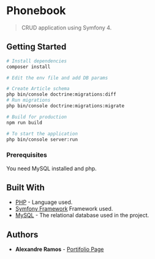 # Phonebook

> CRUD application using Symfony 4.

## Getting Started

``` bash
# Install dependencies
composer install

# Edit the env file and add DB params

# Create Article schema
php bin/console doctrine:migrations:diff
# Run migrations
php bin/console doctrine:migrations:migrate

# Build for production
npm run build

# To start the application
php bin/console server:run
```
### Prerequisites

You need MySQL installed and php.

## Built With

* [PHP](http://php.net/) - Language used.
* [Symfony Framework](https://symfony.com/) Framework used.
* [MySQL](https://www.mysql.com/) - The relational database used in the project.


## Authors

* **Alexandre Ramos** - [Portifolio Page](http://alexramos.esy.es)
